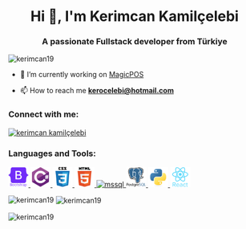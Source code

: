 <h1 align="center">Hi 👋, I'm Kerimcan Kamilçelebi</h1>
<h3 align="center">A passionate Fullstack developer from Türkiye</h3>

<p align="left"> <img src="https://komarev.com/ghpvc/?username=kerimcan19&label=Profile%20views&color=0e75b6&style=flat" alt="kerimcan19" /> </p>

- 🔭 I’m currently working on [MagicPOS](https://resto.magicpay.ai/)

- 📫 How to reach me **kerocelebi@hotmail.com**

<h3 align="left">Connect with me:</h3>
<p align="left">
<a href="https://linkedin.com/in/kerimcan kamilçelebi" target="blank"><img align="center" src="https://raw.githubusercontent.com/rahuldkjain/github-profile-readme-generator/master/src/images/icons/Social/linked-in-alt.svg" alt="kerimcan kamilçelebi" height="30" width="40" /></a>
</p>

<h3 align="left">Languages and Tools:</h3>
<p align="left"> <a href="https://getbootstrap.com" target="_blank" rel="noreferrer"> <img src="https://raw.githubusercontent.com/devicons/devicon/master/icons/bootstrap/bootstrap-plain-wordmark.svg" alt="bootstrap" width="40" height="40"/> </a> <a href="https://www.w3schools.com/cs/" target="_blank" rel="noreferrer"> <img src="https://raw.githubusercontent.com/devicons/devicon/master/icons/csharp/csharp-original.svg" alt="csharp" width="40" height="40"/> </a> <a href="https://www.w3schools.com/css/" target="_blank" rel="noreferrer"> <img src="https://raw.githubusercontent.com/devicons/devicon/master/icons/css3/css3-original-wordmark.svg" alt="css3" width="40" height="40"/> </a> <a href="https://www.w3.org/html/" target="_blank" rel="noreferrer"> <img src="https://raw.githubusercontent.com/devicons/devicon/master/icons/html5/html5-original-wordmark.svg" alt="html5" width="40" height="40"/> </a> <a href="https://www.microsoft.com/en-us/sql-server" target="_blank" rel="noreferrer"> <img src="https://www.svgrepo.com/show/303229/microsoft-sql-server-logo.svg" alt="mssql" width="40" height="40"/> </a> <a href="https://www.postgresql.org" target="_blank" rel="noreferrer"> <img src="https://raw.githubusercontent.com/devicons/devicon/master/icons/postgresql/postgresql-original-wordmark.svg" alt="postgresql" width="40" height="40"/> </a> <a href="https://www.python.org" target="_blank" rel="noreferrer"> <img src="https://raw.githubusercontent.com/devicons/devicon/master/icons/python/python-original.svg" alt="python" width="40" height="40"/> </a> <a href="https://reactjs.org/" target="_blank" rel="noreferrer"> <img src="https://raw.githubusercontent.com/devicons/devicon/master/icons/react/react-original-wordmark.svg" alt="react" width="40" height="40"/> </a> </p>

<p><img align="left" src="https://github-readme-stats.vercel.app/api/top-langs?username=kerimcan19&show_icons=true&locale=en&layout=compact" alt="kerimcan19" /></p>

<p>&nbsp;<img align="center" src="https://github-readme-stats.vercel.app/api?username=kerimcan19&show_icons=true&locale=en" alt="kerimcan19" /></p>

<p><img align="center" src="https://github-readme-streak-stats.herokuapp.com/?user=kerimcan19&" alt="kerimcan19" /></p>
